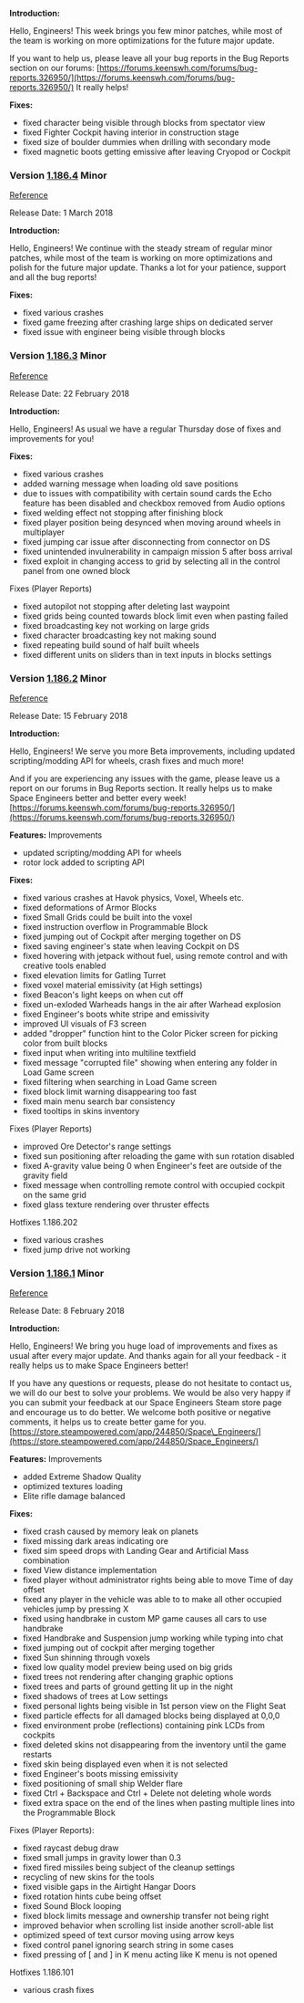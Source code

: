 
**Introduction:**

Hello, Engineers! This week brings you few minor patches, while most of the team is working on more optimizations for the future major update.

If you want to help us, please leave all your bug reports in the Bug Reports section on our forums: [https://forums.keenswh.com/forums/bug-reports.326950/](https://forums.keenswh.com/forums/bug-reports.326950/) It really helps!

**Fixes:**

*   fixed character being visible through blocks from spectator view
*   fixed Fighter Cockpit having interior in construction stage
*   fixed size of boulder dummies when drilling with secondary mode
*   fixed magnetic boots getting emissive after leaving Cryopod or Cockpit

### Version [1.186.4](https://spaceengineers.wiki.gg/wiki/Version/1.186.4 "Version/1.186.4") Minor

[Reference](https://forum.keenswh.com/threads/update-1-186-4-beta-improvements.7400301/)

Release Date: 1 March 2018

**Introduction:**

Hello, Engineers! We continue with the steady stream of regular minor patches, while most of the team is working on more optimizations and polish for the future major update. Thanks a lot for your patience, support and all the bug reports!

**Fixes:**

*   fixed various crashes
*   fixed game freezing after crashing large ships on dedicated server
*   fixed issue with engineer being visible through blocks

### Version [1.186.3](https://spaceengineers.wiki.gg/wiki/Version/1.186.3 "Version/1.186.3") Minor

[Reference](https://forum.keenswh.com/threads/update-1-186-3-beta-improvements.7400169/)

Release Date: 22 February 2018

**Introduction:**

Hello, Engineers! As usual we have a regular Thursday dose of fixes and improvements for you!

**Fixes:**

*   fixed various crashes
*   added warning message when loading old save positions
*   due to issues with compatibility with certain sound cards the Echo feature has been disabled and checkbox removed from Audio options
*   fixed welding effect not stopping after finishing block
*   fixed player position being desynced when moving around wheels in multiplayer
*   fixed jumping car issue after disconnecting from connector on DS
*   fixed unintended invulnerability in campaign mission 5 after boss arrival
*   fixed exploit in changing access to grid by selecting all in the control panel from one owned block

Fixes (Player Reports)

*   fixed autopilot not stopping after deleting last waypoint
*   fixed grids being counted towards block limit even when pasting failed
*   fixed broadcasting key not working on large grids
*   fixed character broadcasting key not making sound
*   fixed repeating build sound of half built wheels
*   fixed different units on sliders than in text inputs in blocks settings

### Version [1.186.2](https://spaceengineers.wiki.gg/wiki/Version/1.186.2 "Version/1.186.2") Minor

[Reference](https://forum.keenswh.com/threads/update-1-186-2-scripting-modding-api-for-wheels-rotors.7400029/)

Release Date: 15 February 2018

**Introduction:**

Hello, Engineers! We serve you more Beta improvements, including updated scripting/modding API for wheels, crash fixes and much more!

And if you are experiencing any issues with the game, please leave us a report on our forums in Bug Reports section. It really helps us to make Space Engineers better and better every week! [https://forums.keenswh.com/forums/bug-reports.326950/](https://forums.keenswh.com/forums/bug-reports.326950/)

**Features:** Improvements

*   updated scripting/modding API for wheels
*   rotor lock added to scripting API

**Fixes:**

*   fixed various crashes at Havok physics, Voxel, Wheels etc.
*   fixed deformations of Armor Blocks
*   fixed Small Grids could be built into the voxel
*   fixed instruction overflow in Programmable Block
*   fixed jumping out of Cockpit after merging together on DS
*   fixed saving engineer's state when leaving Cockpit on DS
*   fixed hovering with jetpack without fuel, using remote control and with creative tools enabled
*   fixed elevation limits for Gatling Turret
*   fixed voxel material emissivity (at High settings)
*   fixed Beacon's light keeps on when cut off
*   fixed un-exloded Warheads hangs in the air after Warhead explosion
*   fixed Engineer's boots white stripe and emissivity
*   improved UI visuals of F3 screen
*   added "dropper" function hint to the Color Picker screen for picking color from built blocks
*   fixed input when writing into multiline textfield
*   fixed message "corrupted file" showing when entering any folder in Load Game screen
*   fixed filtering when searching in Load Game screen
*   fixed block limit warning disappearing too fast
*   fixed main menu search bar consistency
*   fixed tooltips in skins inventory

Fixes (Player Reports)

*   improved Ore Detector's range settings
*   fixed sun positioning after reloading the game with sun rotation disabled
*   fixed A-gravity value being 0 when Engineer's feet are outside of the gravity field
*   fixed message when controlling remote control with occupied cockpit on the same grid
*   fixed glass texture rendering over thruster effects

  
Hotfixes 1.186.202

*   fixed various crashes
*   fixed jump drive not working

### Version [1.186.1](https://spaceengineers.wiki.gg/wiki/Version/1.186.1 "Version/1.186.1") Minor

[Reference](https://forum.keenswh.com/threads/update-1-186-1-beta-improvements.7399853/)

Release Date: 8 February 2018

**Introduction:**

Hello, Engineers! We bring you huge load of improvements and fixes as usual after every major update. And thanks again for all your feedback - it really helps us to make Space Engineers better!

If you have any questions or requests, please do not hesitate to contact us, we will do our best to solve your problems. We would be also very happy if you can submit your feedback at our Space Engineers Steam store page and encourage us to do better. We welcome both positive or negative comments, it helps us to create better game for you. [https://store.steampowered.com/app/244850/Space\_Engineers/](https://store.steampowered.com/app/244850/Space_Engineers/)

**Features:** Improvements

*   added Extreme Shadow Quality
*   optimized textures loading
*   Elite rifle damage balanced

**Fixes:**

*   fixed crash caused by memory leak on planets
*   fixed missing dark areas indicating ore
*   fixed sim speed drops with Landing Gear and Artificial Mass combination
*   fixed View distance implementation
*   fixed player without administrator rights being able to move Time of day offset
*   fixed any player in the vehicle was able to to make all other occupied vehicles jump by pressing X
*   fixed using handbrake in custom MP game causes all cars to use handbrake
*   fixed Handbrake and Suspension jump working while typing into chat
*   fixed jumping out of cockpit after merging together
*   fixed Sun shinning through voxels
*   fixed low quality model preview being used on big grids
*   fixed trees not rendering after changing graphic options
*   fixed trees and parts of ground getting lit up in the night
*   fixed shadows of trees at Low settings
*   fixed personal lights being visible in 1st person view on the Flight Seat
*   fixed particle effects for all damaged blocks being displayed at 0,0,0
*   fixed environment probe (reflections) containing pink LCDs from cockpits
*   fixed deleted skins not disappearing from the inventory until the game restarts
*   fixed skin being displayed even when it is not selected
*   fixed Engineer's boots missing emissivity
*   fixed positioning of small ship Welder flare
*   fixed Ctrl + Backspace and Ctrl + Delete not deleting whole words
*   fixed extra space on the end of the lines when pasting multiple lines into the Programmable Block

Fixes (Player Reports):

*   fixed raycast debug draw
*   fixed small jumps in gravity lower than 0.3
*   fixed fired missiles being subject of the cleanup settings
*   recycling of new skins for the tools
*   fixed visible gaps in the Airtight Hangar Doors
*   fixed rotation hints cube being offset
*   fixed Sound Block looping
*   fixed block limits message and ownership transfer not being right
*   improved behavior when scrolling list inside another scroll-able list
*   optimized speed of text cursor moving using arrow keys
*   fixed control panel ignoring search string in some cases
*   fixed pressing of \[ and \] in K menu acting like K menu is not opened

Hotfixes 1.186.101

*   various crash fixes

